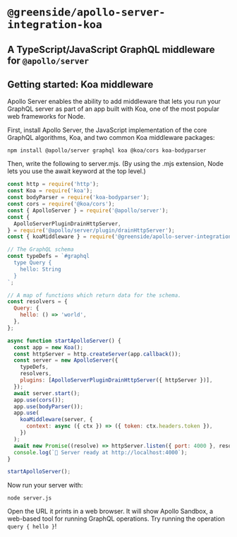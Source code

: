 # `@greenside/apollo-server-integration-koa`

## A TypeScript/JavaScript GraphQL middleware for `@apollo/server`

## Getting started: Koa middleware

Apollo Server enables the ability to add middleware that lets you run your GraphQL server as part of an app built with Koa, one of the most popular web frameworks for Node.

First, install Apollo Server, the JavaScript implementation of the core GraphQL algorithms, Koa, and two common Koa middleware packages:

```
npm install @apollo/server graphql koa @koa/cors koa-bodyparser
```

Then, write the following to server.mjs. (By using the .mjs extension, Node lets you use the await keyword at the top level.)

```js
const http = require('http');
const Koa = require('koa');
const bodyParser = require('koa-bodyparser');
const cors = require('@koa/cors');
const { ApolloServer } = require('@apollo/server');
const {
  ApolloServerPluginDrainHttpServer,
} = require('@apollo/server/plugin/drainHttpServer');
const { koaMiddleware } = require('@greenside/apollo-server-integration-koa');

// The GraphQL schema
const typeDefs = `#graphql
  type Query {
    hello: String
  }
`;

// A map of functions which return data for the schema.
const resolvers = {
  Query: {
    hello: () => 'world',
  },
};

async function startApolloServer() {
  const app = new Koa();
  const httpServer = http.createServer(app.callback());
  const server = new ApolloServer({
    typeDefs,
    resolvers,
    plugins: [ApolloServerPluginDrainHttpServer({ httpServer })],
  });
  await server.start();
  app.use(cors());
  app.use(bodyParser());
  app.use(
    koaMiddleware(server, {
      context: async ({ ctx }) => ({ token: ctx.headers.token }),
    })
  );
  await new Promise((resolve) => httpServer.listen({ port: 4000 }, resolve));
  console.log(`🚀 Server ready at http://localhost:4000`);
}

startApolloServer();
```

Now run your server with:

```
node server.js
```

Open the URL it prints in a web browser. It will show Apollo Sandbox, a web-based tool for running GraphQL operations. Try running the operation `query { hello }`!
